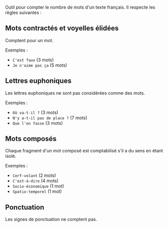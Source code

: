 Outil pour compter le nombre de mots d'un texte français.
Il respecte les règles suivantes :

## Mots contractés et voyelles élidées

Comptent pour un mot.

Exemples :
- `C'est faux` (3 mots)
- `Je n'aime pas ça` (5 mots)

## Lettres euphoniques

Les lettres euphoniques ne sont pas considérées comme des mots.

Exemples :
- `Où va-t-il ?` (3 mots)
- `N'y a-t-il pas de place ?` (7 mots)
- `Que l'on fasse` (3 mots)

## Mots composés

Chaque fragment d'un mot composé est comptabilisé s'il a du sens en étant isolé.

Exemples :
- `Cerf-volant` (2 mots)
- `C'est-à-dire` (4 mots)
- `Socio-économique` (1 mot)
- `Spatio-temporel` (1 mot)

## Ponctuation

Les signes de ponctuation ne comptent pas.
